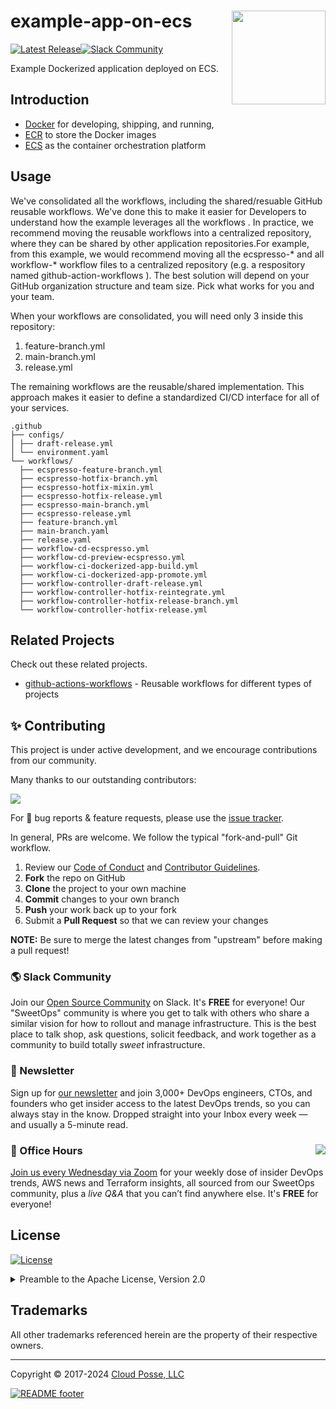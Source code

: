 

<!-- markdownlint-disable -->
# example-app-on-ecs <a href="https://cpco.io/homepage?utm_source=github&utm_medium=readme&utm_campaign=cloudposse/example-app-on-ecs&utm_content="><img align="right" src="https://cloudposse.com/logo-300x69.svg" width="150" /></a>
<a href="https://github.com/cloudposse/example-app-on-ecs/releases/latest"><img src="https://img.shields.io/github/release/cloudposse/example-app-on-ecs.svg" alt="Latest Release"/></a><a href="https://slack.cloudposse.com"><img src="https://slack.cloudposse.com/badge.svg" alt="Slack Community"/></a>
<!-- markdownlint-restore -->

<!--




  ** DO NOT EDIT THIS FILE
  **
  ** This file was automatically generated by the `cloudposse/build-harness`.
  ** 1) Make all changes to `README.yaml`
  ** 2) Run `make init` (you only need to do this once)
  ** 3) Run`make readme` to rebuild this file.
  **
  ** (We maintain HUNDREDS of open source projects. This is how we maintain our sanity.)
  **





-->

Example Dockerized application deployed on ECS.




## Introduction

* [Docker](https://docs.docker.com/engine/reference/builder/) for developing, shipping, and running,
* [ECR](https://aws.amazon.com/ecr/) to store the Docker images
* [ECS](https://aws.amazon.com/ecs/) as the container orchestration platform




## Usage

We've consolidated all the workflows, including the shared/resuable GitHub reusable workflows. We've done this to make it easier for Developers to understand how the example leverages all the workflows .  In practice, we recommend moving the reusable workflows into a centralized repository, where they can be shared by other application repositories.For example, from this example, we would recommend moving all the ecspresso-* and all workflow-* workflow files to a centralized repository (e.g. a respository named github-action-workflows ). The best solution will depend on your GitHub organization structure and team size. Pick what works for you and your team.

When your workflows are consolidated, you will need only 3 inside this repository:
1. feature-branch.yml
2. main-branch.yml
3. release.yml

The remaining workflows are the reusable/shared implementation. This approach makes it easier to define a standardized CI/CD interface for all of your services.

```console
.github
├── configs/
│ ├── draft-release.yml
│ └── environment.yaml
└── workflows/
  ├── ecspresso-feature-branch.yml
  ├── ecspresso-hotfix-branch.yml
  ├── ecspresso-hotfix-mixin.yml
  ├── ecspresso-hotfix-release.yml
  ├── ecspresso-main-branch.yml
  ├── ecspresso-release.yml
  ├── feature-branch.yml
  ├── main-branch.yaml
  ├── release.yaml
  ├── workflow-cd-ecspresso.yml
  ├── workflow-cd-preview-ecspresso.yml
  ├── workflow-ci-dockerized-app-build.yml
  ├── workflow-ci-dockerized-app-promote.yml
  ├── workflow-controller-draft-release.yml
  ├── workflow-controller-hotfix-reintegrate.yml
  ├── workflow-controller-hotfix-release-branch.yml
  └── workflow-controller-hotfix-release.yml
```







## Related Projects

Check out these related projects.

- [github-actions-workflows](https://github.com/cloudposse/github-actions-workflows) - Reusable workflows for different types of projects



## ✨ Contributing

This project is under active development, and we encourage contributions from our community.



Many thanks to our outstanding contributors:

<a href="https://github.com/cloudposse/example-app-on-ecs/graphs/contributors">
  <img src="https://contrib.rocks/image?repo=cloudposse/example-app-on-ecs&max=24" />
</a>

For 🐛 bug reports & feature requests, please use the [issue tracker](https://github.com/cloudposse/example-app-on-ecs/issues).

In general, PRs are welcome. We follow the typical "fork-and-pull" Git workflow.
 1. Review our [Code of Conduct](https://github.com/cloudposse/example-app-on-ecs/?tab=coc-ov-file#code-of-conduct) and [Contributor Guidelines](https://github.com/cloudposse/.github/blob/main/CONTRIBUTING.md).
 2. **Fork** the repo on GitHub
 3. **Clone** the project to your own machine
 4. **Commit** changes to your own branch
 5. **Push** your work back up to your fork
 6. Submit a **Pull Request** so that we can review your changes

**NOTE:** Be sure to merge the latest changes from "upstream" before making a pull request!

### 🌎 Slack Community

Join our [Open Source Community](https://cpco.io/slack?utm_source=github&utm_medium=readme&utm_campaign=cloudposse/example-app-on-ecs&utm_content=slack) on Slack. It's **FREE** for everyone! Our "SweetOps" community is where you get to talk with others who share a similar vision for how to rollout and manage infrastructure. This is the best place to talk shop, ask questions, solicit feedback, and work together as a community to build totally *sweet* infrastructure.

### 📰 Newsletter

Sign up for [our newsletter](https://cpco.io/newsletter?utm_source=github&utm_medium=readme&utm_campaign=cloudposse/example-app-on-ecs&utm_content=newsletter) and join 3,000+ DevOps engineers, CTOs, and founders who get insider access to the latest DevOps trends, so you can always stay in the know.
Dropped straight into your Inbox every week — and usually a 5-minute read.

### 📆 Office Hours <a href="https://cloudposse.com/office-hours?utm_source=github&utm_medium=readme&utm_campaign=cloudposse/example-app-on-ecs&utm_content=office_hours"><img src="https://img.cloudposse.com/fit-in/200x200/https://cloudposse.com/wp-content/uploads/2019/08/Powered-by-Zoom.png" align="right" /></a>

[Join us every Wednesday via Zoom](https://cloudposse.com/office-hours?utm_source=github&utm_medium=readme&utm_campaign=cloudposse/example-app-on-ecs&utm_content=office_hours) for your weekly dose of insider DevOps trends, AWS news and Terraform insights, all sourced from our SweetOps community, plus a _live Q&A_ that you can’t find anywhere else.
It's **FREE** for everyone!
## License

<a href="https://opensource.org/licenses/Apache-2.0"><img src="https://img.shields.io/badge/License-Apache%202.0-blue.svg?style=for-the-badge" alt="License"></a>

<details>
<summary>Preamble to the Apache License, Version 2.0</summary>
<br/>
<br/>

Complete license is available in the [`LICENSE`](LICENSE) file.

```text
Licensed to the Apache Software Foundation (ASF) under one
or more contributor license agreements.  See the NOTICE file
distributed with this work for additional information
regarding copyright ownership.  The ASF licenses this file
to you under the Apache License, Version 2.0 (the
"License"); you may not use this file except in compliance
with the License.  You may obtain a copy of the License at

  https://www.apache.org/licenses/LICENSE-2.0

Unless required by applicable law or agreed to in writing,
software distributed under the License is distributed on an
"AS IS" BASIS, WITHOUT WARRANTIES OR CONDITIONS OF ANY
KIND, either express or implied.  See the License for the
specific language governing permissions and limitations
under the License.
```
</details>

## Trademarks

All other trademarks referenced herein are the property of their respective owners.


---
Copyright © 2017-2024 [Cloud Posse, LLC](https://cpco.io/copyright)


<a href="https://cloudposse.com/readme/footer/link?utm_source=github&utm_medium=readme&utm_campaign=cloudposse/example-app-on-ecs&utm_content=readme_footer_link"><img alt="README footer" src="https://cloudposse.com/readme/footer/img"/></a>

<img alt="Beacon" width="0" src="https://ga-beacon.cloudposse.com/UA-76589703-4/cloudposse/example-app-on-ecs?pixel&cs=github&cm=readme&an=example-app-on-ecs"/>
